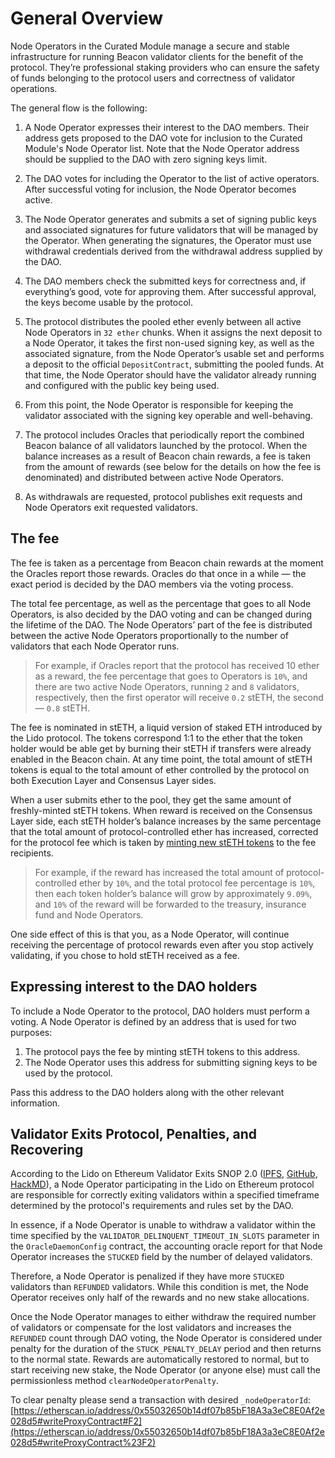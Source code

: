 # General Overview

Node Operators in the Curated Module manage a secure and stable infrastructure for running Beacon validator clients
for the benefit of the protocol. They’re professional staking providers who can ensure the safety
of funds belonging to the protocol users and correctness of validator operations.

The general flow is the following:

1. A Node Operator expresses their interest to the DAO members. Their address gets proposed to the DAO vote for inclusion to the Curated Module's Node Operator list. Note that the Node Operator address should be supplied to the DAO with zero signing keys limit.

2. The DAO votes for including the Operator to the list of active operators. After successful
   voting for inclusion, the Node Operator becomes active.

3. The Node Operator generates and submits a set of signing public keys and associated signatures
   for future validators that will be managed by the Operator. When generating the signatures, the
   Operator must use withdrawal credentials derived from the withdrawal address supplied by the DAO.

4. The DAO members check the submitted keys for correctness and, if everything’s good, vote for
   approving them. After successful approval, the keys become usable by the protocol.

5. The protocol distributes the pooled ether evenly between all active Node Operators in `32 ether`
   chunks. When it assigns the next deposit to a Node Operator, it takes the first non-used signing
   key, as well as the associated signature, from the Node Operator’s usable set and performs
   a deposit to the official `DepositContract`, submitting the pooled funds. At that time, the Node
   Operator should have the validator already running and configured with the public key being used.

6. From this point, the Node Operator is responsible for keeping the validator associated with
   the signing key operable and well-behaving.

7. The protocol includes Oracles that periodically report the combined Beacon balance of all
   validators launched by the protocol. When the balance increases as a result of Beacon chain
   rewards, a fee is taken from the amount of rewards (see below for the details on how the fee
   is denominated) and distributed between active Node Operators.

8. As withdrawals are requested, protocol publishes exit requests and Node Operators exit requested validators.

## The fee

The fee is taken as a percentage from Beacon chain rewards at the moment the Oracles report
those rewards. Oracles do that once in a while — the exact period is decided by the DAO members
via the voting process.

The total fee percentage, as well as the percentage that goes to all Node Operators, is also decided
by the DAO voting and can be changed during the lifetime of the DAO. The Node Operators’ part of the
fee is distributed between the active Node Operators proportionally to the number of validators that
each Node Operator runs.

> For example, if Oracles report that the protocol has received 10 ether as a reward, the fee
> percentage that goes to Operators is `10%`, and there are two active Node Operators, running
> `2` and `8` validators, respectively, then the first operator will receive `0.2` stETH, the
> second — `0.8` stETH.

The fee is nominated in stETH, a liquid version of staked ETH introduced by the Lido protocol. The
tokens correspond 1:1 to the ether that the token holder would be able get by burning their stETH
if transfers were already enabled in the Beacon chain. At any time point, the total amount of stETH
tokens is equal to the total amount of ether controlled by the protocol on both Execution Layer and Consensus Layer sides.

When a user submits ether to the pool, they get the same amount of freshly-minted stETH tokens.
When reward is received on the Consensus Layer side, each stETH holder’s balance increases by the same
percentage that the total amount of protocol-controlled ether has increased, corrected for the
protocol fee which is taken by [minting new stETH tokens] to the fee recipients.

> For example, if the reward has increased the total amount of protocol-controlled ether by `10%`,
> and the total protocol fee percentage is `10%`, then each token holder’s balance will grow by
> approximately `9.09%`, and `10%` of the reward will be forwarded to the treasury, insurance fund
> and Node Operators.

One side effect of this is that you, as a Node Operator, will continue receiving the percentage
of protocol rewards even after you stop actively validating, if you chose to hold stETH received
as a fee.

[minting new steth tokens]: https://github.com/lidofinance/lido-dao/blob/971ac8f/contracts/0.4.24/Lido.sol#L576

## Expressing interest to the DAO holders

To include a Node Operator to the protocol, DAO holders must perform a voting. A Node Operator
is defined by an address that is used for two purposes:

1. The protocol pays the fee by minting stETH tokens to this address.
2. The Node Operator uses this address for submitting signing keys to be used by the protocol.

Pass this address to the DAO holders along with the other relevant information.

## Validator Exits Protocol, Penalties, and Recovering

According to the Lido on Ethereum Validator Exits SNOP 2.0 ([IPFS](https://lido.mypinata.cloud/ipfs/QmZTMfmJZsYHz61f2FjhYdh5VNu6ifjYQJzYUGkysHs8Uu), [GitHub](https://github.com/lidofinance/documents-and-policies/blob/0ed664255f48ef224b96fb0325f4d27bd3c03773/Lido%20on%20Ethereum%20Standard%20Node%20Operator%20Protocol%20-%20Validator%20Exits.md), [HackMD](https://hackmd.io/@lido/Bk9oDtV7ye)), a Node Operator participating in the Lido on Ethereum protocol are responsible for correctly exiting validators within a specified timeframe determined by the protocol's requirements and rules set by the DAO.

In essence, if a Node Operator is unable to withdraw a validator within the time specified by the `VALIDATOR_DELINQUENT_TIMEOUT_IN_SLOTS` parameter in the `OracleDaemonConfig` contract, the accounting oracle report for that Node Operator increases the `STUCKED` field by the number of delayed validators.

Therefore, a Node Operator is penalized if they have more `STUCKED` validators than `REFUNDED` validators. While this condition is met, the Node Operator receives only half of the rewards and no new stake allocations.

Once the Node Operator manages to either withdraw the required number of validators or compensate for the lost validators and increases the `REFUNDED` count through DAO voting, the Node Operator is considered under penalty for the duration of the `STUCK_PENALTY_DELAY` period and then returns to the normal state. Rewards are automatically restored to normal, but to start receiving new stake, the Node Operator (or anyone else) must call the permissionless method `clearNodeOperatorPenalty`.

To clear penalty please send a transaction with desired `_nodeOperatorId`: [https://etherscan.io/address/0x55032650b14df07b85bF18A3a3eC8E0Af2e028d5#writeProxyContract#F2](https://etherscan.io/address/0x55032650b14df07b85bF18A3a3eC8E0Af2e028d5#writeProxyContract%23F2)
